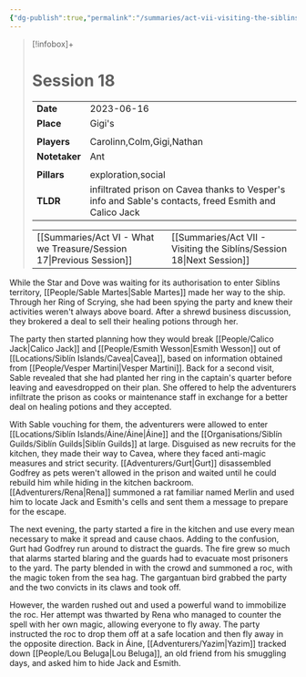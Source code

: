 ```yaml
---
{"dg-publish":true,"permalink":"/summaries/act-vii-visiting-the-siblins/session-18/","tags":["session"]}
---
```


> [!infobox]+
> # Session 18
> 
> | | |
> | --- | --- |
> | **Date** | 2023-06-16 |
> | **Place** | Gigi's |
> | | | 
> | **Players** | Carolinn,Colm,Gigi,Nathan |
> | **Notetaker** | Ant |
> | | | 
> | **Pillars** | exploration,social | 
> | **TLDR** | infiltrated prison on Cavea thanks to Vesper's info and Sable's contacts, freed Esmith and Calico Jack |
> 
> | | |
> | --- | --- |
> | [[Summaries/Act VI - What we Treasure/Session 17\|Previous Session]] | [[Summaries/Act VII - Visiting the Siblíns/Session 18\|Next Session]] |

While the Star and Dove was waiting for its authorisation to enter Siblíns territory, [[People/Sable Martes\|Sable Martes]] made her way to the ship. Through her Ring of Scrying, she had been spying the party and knew their activities weren't always above board. After a shrewd business discussion, they brokered a deal to sell their healing potions through her. 

The party then started planning how they would break [[People/Calico Jack\|Calico Jack]] and [[People/Esmith Wesson\|Esmith Wesson]] out of [[Locations/Siblín Islands/Cavea\|Cavea]], based on information obtained from [[People/Vesper Martini\|Vesper Martini]]. Back for a second visit, Sable revealed that she had planted her ring in the captain's quarter before leaving and eavesdropped on their plan. She offered to help the adventurers infiltrate the prison as cooks or maintenance staff in exchange for a better deal on healing potions and they accepted.

With Sable vouching for them, the adventurers were allowed to enter [[Locations/Siblín Islands/Áine/Áine\|Áine]] and the [[Organisations/Siblín Guilds/Siblín Guilds\|Siblín Guilds]] at large. Disguised as new recruits for the kitchen, they made their way to Cavea, where they faced anti-magic measures and strict security. [[Adventurers/Gurt\|Gurt]] disassembled Godfrey as pets weren't allowed in the prison and waited until he could rebuild him while hiding in the kitchen backroom. [[Adventurers/Rena\|Rena]] summoned a rat familiar named Merlin and used him to locate Jack and Esmith's cells and sent them a message to prepare for the escape. 

The next evening, the party started a fire in the kitchen and use every mean necessary to make it spread and cause chaos. Adding to the confusion, Gurt had Godfrey run around to distract the guards. The fire grew so much that alarms started blaring and the guards had to evacuate most prisoners to the yard. The party blended in with the crowd and summoned a roc, with the magic token from the sea hag. The gargantuan bird grabbed the party and the two convicts in its claws and took off.

However, the warden rushed out and used a powerful wand to immobilize the roc. Her attempt was thwarted by Rena who managed to counter the spell with her own magic, allowing everyone to fly away. The party instructed the roc to drop them off at a safe location and then fly away in the opposite direction. Back in Áine, [[Adventurers/Yazim\|Yazim]] tracked down [[People/Lou Beluga\|Lou Beluga]], an old friend from his smuggling days, and asked him to hide Jack and Esmith. 



